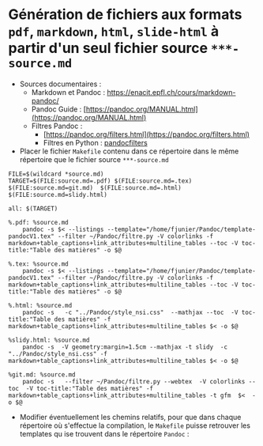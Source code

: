 # Génération de fichiers aux formats `pdf`, `markdown`, `html`, `slide-html` à partir d'un seul fichier source `***-source.md` 

* Sources documentaires : 
  * Markdown et Pandoc : <https://enacit.epfl.ch/cours/markdown-pandoc/>
  * Pandoc Guide : [https://pandoc.org/MANUAL.html](https://pandoc.org/MANUAL.html)
  * Filtres Pandoc : 
    * [https://pandoc.org/filters.html](https://pandoc.org/filters.html)
    * Filtres en Python : [pandocfilters](https://github.com/jgm/pandocfilters)
* Placer le fichier `Makefile` contenu dans ce répertoire dans le même répertoire que le fichier source  `***-source.md`


~~~
FILE=$(wildcard *source.md)
TARGET=$(FILE:source.md=.pdf) $(FILE:source.md=.tex) $(FILE:source.md=git.md)  $(FILE:source.md=.html)   $(FILE:source.md=slidy.html) 

all: $(TARGET)

%.pdf: %source.md
	pandoc -s $< --listings --template="/home/fjunier/Pandoc/template-pandocV1.tex" --filter ~/Pandoc/filtre.py -V colorlinks -f markdown+table_captions+link_attributes+multiline_tables --toc -V toc-title:"Table des matières" -o $@
	
%.tex: %source.md
	pandoc -s $< --listings --template="/home/fjunier/Pandoc/template-pandocV1.tex" --filter ~/Pandoc/filtre.py -V colorlinks -f markdown+table_captions+link_attributes+multiline_tables --toc -V toc-title:"Table des matières" -o $@
	
%.html: %source.md
	pandoc -s   -c "../Pandoc/style_nsi.css"  --mathjax --toc  -V toc-title:"Table des matières" -f markdown+table_captions+link_attributes+multiline_tables $< -o $@

%slidy.html: %source.md
	pandoc -s  -V geometry:margin=1.5cm --mathjax -t slidy  -c "../Pandoc/style_nsi.css" -f markdown+table_captions+link_attributes+multiline_tables $< -o $@

%git.md: %source.md
	pandoc -s   --filter ~/Pandoc/filtre.py --webtex  -V colorlinks --toc  -V toc-title:"Table des matières" -f markdown+table_captions+link_attributes+multiline_tables -t gfm  $<  -o $@
~~~

* Modifier éventuellement les chemins relatifs, pour que dans chaque répertoire où s'effectue la compilation, le `Makefile` puisse retrouver les templates qu ise trouvent dans le répertoire `Pandoc` :
 
